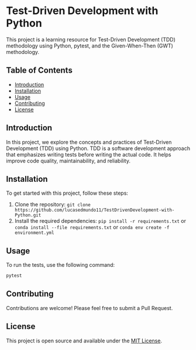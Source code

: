 # Test-Driven Development with Python

This project is a learning resource for Test-Driven Development (TDD) methodology using Python, pytest, and the Given-When-Then (GWT) methodology.

## Table of Contents

- [Introduction](#introduction)
- [Installation](#installation)
- [Usage](#usage)
- [Contributing](#contributing)
- [License](#license)

## Introduction

In this project, we explore the concepts and practices of Test-Driven Development (TDD) using Python. TDD is a software development approach that emphasizes writing tests before writing the actual code. It helps improve code quality, maintainability, and reliability.

## Installation

To get started with this project, follow these steps:

1. Clone the repository: `git clone https://github.com/lucasedmundo11/TestDrivenDevelopment-with-Python.git`
2. Install the required dependencies: `pip install -r requirements.txt` or `conda install --file requirements.txt` or `conda env create -f environment.yml`

## Usage

To run the tests, use the following command:

```bash
pytest
```

## Contributing

Contributions are welcome! Please feel free to submit a Pull Request.

## License

This project is open source and available under the [MIT License](LICENSE).



